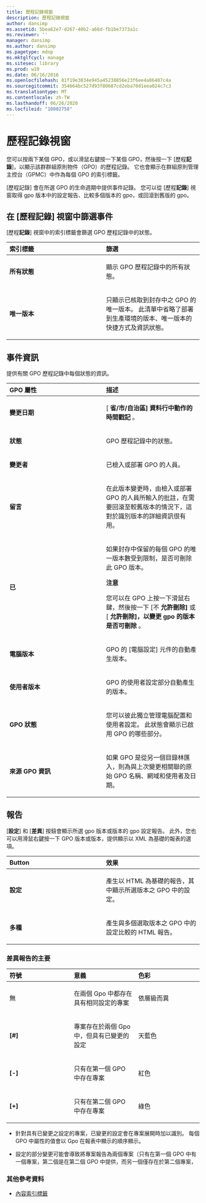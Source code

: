 ```yaml
---
title: 歷程記錄視窗
description: 歷程記錄視窗
author: dansimp
ms.assetid: 5bea62e7-d267-40b2-a66d-fb1be7373a1c
ms.reviewer: ''
manager: dansimp
ms.author: dansimp
ms.pagetype: mdop
ms.mktglfcycl: manage
ms.sitesec: library
ms.prod: w10
ms.date: 06/16/2016
ms.openlocfilehash: 81f19e3834e945a45238856e23f6ee4a86407c4a
ms.sourcegitcommit: 354664bc527d93f80687cd2eba70d1eea024c7c3
ms.translationtype: MT
ms.contentlocale: zh-TW
ms.lasthandoff: 06/26/2020
ms.locfileid: "10802758"
---
```

# 歷程記錄視窗


您可以按兩下某個 GPO，或以滑鼠右鍵按一下某個 GPO，然後按一下 [歷程**記錄**]，以顯示該群群組原則物件（GPO）的歷程記錄。 它也會顯示在群組原則管理主控台（GPMC）中作為每個 GPO 的索引標籤。

[歷程記錄] 會在所選 GPO 的生命週期中提供事件記錄。 您可以從 [歷程**記錄**] 視窗取得 gpo 版本中的設定報告、比較多個版本的 gpo，或回滾到舊版的 gpo。

## 在 [歷程記錄] 視窗中篩選事件


[歷程**記錄**] 視窗中的索引標籤會篩選 GPO 歷程記錄中的狀態。

<table>
<colgroup>
<col width="50%" />
<col width="50%" />
</colgroup>
<thead>
<tr class="header">
<th align="left">索引標籤</th>
<th align="left">篩選</th>
</tr>
</thead>
<tbody>
<tr class="odd">
<td align="left"><p><strong>所有狀態</strong></p></td>
<td align="left"><p>顯示 GPO 歷程記錄中的所有狀態。</p></td>
</tr>
<tr class="even">
<td align="left"><p><strong>唯一版本</strong></p></td>
<td align="left"><p>只顯示已核取到封存中之 GPO 的唯一版本。 此清單中省略了部署到生產環境的版本、唯一版本的快捷方式及資訊狀態。</p></td>
</tr>
</tbody>
</table>



## 事件資訊


提供有關 GPO 歷程記錄中每個狀態的資訊。

<table>
<colgroup>
<col width="50%" />
<col width="50%" />
</colgroup>
<thead>
<tr class="header">
<th align="left">GPO 屬性</th>
<th align="left">描述</th>
</tr>
</thead>
<tbody>
<tr class="odd">
<td align="left"><p><strong>變更日期</strong></p></td>
<td align="left"><p>[ <strong> 省/市/自治區] 資料行中動作的時間戳記 </strong> 。</p></td>
</tr>
<tr class="even">
<td align="left"><p><strong>狀態</strong></p></td>
<td align="left"><p>GPO 歷程記錄中的狀態。</p></td>
</tr>
<tr class="odd">
<td align="left"><p><strong>變更者</strong></p></td>
<td align="left"><p>已檢入或部署 GPO 的人員。</p></td>
</tr>
<tr class="even">
<td align="left"><p><strong>留言</strong></p></td>
<td align="left"><p>在此版本變更時，由檢入或部署 GPO 的人員所輸入的批註，在需要回滾至較舊版本的情況下，這對於識別版本的詳細資訊很有用。</p></td>
</tr>
<tr class="odd">
<td align="left"><p><strong>已</strong></p></td>
<td align="left"><p>如果封存中保留的每個 GPO 的唯一版本數受到限制，是否可刪除此 GPO 版本。</p>
<div class="alert">
<strong>注意</strong><br/><p>您可以在 GPO 上按一下滑鼠右鍵，然後按一下 [不 <strong> 允許刪除] </strong> 或 [ <strong> 允許刪除]，以變更 gpo 的版本是否可刪除 </strong> 。</p>
</div>
<div>

</div></td>
</tr>
<tr class="even">
<td align="left"><p><strong>電腦版本</strong></p></td>
<td align="left"><p>GPO 的 [電腦設定] 元件的自動產生版本。</p></td>
</tr>
<tr class="odd">
<td align="left"><p><strong>使用者版本</strong></p></td>
<td align="left"><p>GPO 的使用者設定部分自動產生的版本。</p></td>
</tr>
<tr class="even">
<td align="left"><p><strong>GPO 狀態</strong></p></td>
<td align="left"><p>您可以彼此獨立管理電腦配置和使用者設定。 此狀態會顯示已啟用 GPO 的哪些部分。</p></td>
</tr>
<tr class="odd">
<td align="left"><p><strong>來源 GPO 資訊</strong></p></td>
<td align="left"><p>如果 GPO 是從另一個目錄林匯入，則為與上次變更相關聯的原始 GPO 名稱、網域和使用者及日期。</p></td>
</tr>
</tbody>
</table>



## 報告


[**設定**] 和 [**差異**] 按鈕會顯示所選 gpo 版本或版本的 gpo 設定報告。 此外，您也可以用滑鼠右鍵按一下 GPO 版本或版本，提供顯示以 XML 為基礎的報表的選項。

<table>
<colgroup>
<col width="50%" />
<col width="50%" />
</colgroup>
<thead>
<tr class="header">
<th align="left">Button</th>
<th align="left">效果</th>
</tr>
</thead>
<tbody>
<tr class="odd">
<td align="left"><p><strong>設定</strong></p></td>
<td align="left"><p>產生以 HTML 為基礎的報告，其中顯示所選版本之 GPO 中的設定。</p></td>
</tr>
<tr class="even">
<td align="left"><p><strong>多種</strong></p></td>
<td align="left"><p>產生與多個選取版本之 GPO 中的設定比較的 HTML 報告。</p></td>
</tr>
</tbody>
</table>



### 差異報告的主要

<table>
<colgroup>
<col width="33%" />
<col width="33%" />
<col width="33%" />
</colgroup>
<thead>
<tr class="header">
<th align="left">符號</th>
<th align="left">意義</th>
<th align="left">色彩</th>
</tr>
</thead>
<tbody>
<tr class="odd">
<td align="left"><p>無</p></td>
<td align="left"><p>在兩個 Gpo 中都存在具有相同設定的專案</p></td>
<td align="left"><p>依層級而異</p></td>
</tr>
<tr class="even">
<td align="left"><p><strong>[#]</strong></p></td>
<td align="left"><p>專案存在於兩個 Gpo 中，但具有已變更的設定</p></td>
<td align="left"><p>天藍色</p></td>
</tr>
<tr class="odd">
<td align="left"><p><strong>[-]</strong></p></td>
<td align="left"><p>只有在第一個 GPO 中存在專案</p></td>
<td align="left"><p>紅色</p></td>
</tr>
<tr class="even">
<td align="left"><p><strong>[+]</strong></p></td>
<td align="left"><p>只有在第二個 GPO 中存在專案</p></td>
<td align="left"><p>綠色</p></td>
</tr>
</tbody>
</table>



-   針對具有已變更之設定的專案，已變更的設定會在專案展開時加以識別。 每個 GPO 中屬性的值會以 Gpo 在報表中顯示的順序顯示。

-   設定的部分變更可能會導致將專案報告為兩個專案（只有在第一個 GPO 中有一個專案，第二個是在第二個 GPO 中提供，而另一個僅存在於第二個專案，

### 其他參考資料

-   [內容索引標籤](contents-tab-agpm40.md)









